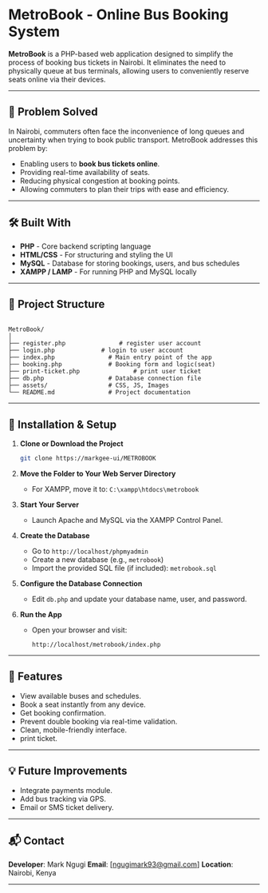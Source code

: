 
# MetroBook - Online Bus Booking System

**MetroBook** is a PHP-based web application designed to simplify the process of booking bus tickets in Nairobi. It eliminates the need to physically queue at bus terminals, allowing users to conveniently reserve seats online via their devices.

---

## 🚀 Problem Solved

In Nairobi, commuters often face the inconvenience of long queues and uncertainty when trying to book public transport. MetroBook addresses this problem by:

- Enabling users to **book bus tickets online**.
- Providing real-time availability of seats.
- Reducing physical congestion at booking points.
- Allowing commuters to plan their trips with ease and efficiency.

---

## 🛠️ Built With

- **PHP** - Core backend scripting language
- **HTML/CSS** - For structuring and styling the UI
- **MySQL** - Database for storing bookings, users, and bus schedules
- **XAMPP / LAMP** - For running PHP and MySQL locally

---

## 📁 Project Structure

```

MetroBook/
│
├── register.php               # register user account
├── login.php             # login to user account
├── index.php               # Main entry point of the app
├── booking.php             # Booking form and logic(seat)
├── print-ticket.php               # print user ticket
├── db.php                  # Database connection file
├── assets/                 # CSS, JS, Images
└── README.md               # Project documentation

````

---

## 🔧 Installation & Setup

1. **Clone or Download the Project**
   ```bash
   git clone https://markgee-ui/METROBOOK


2. **Move the Folder to Your Web Server Directory**

   * For XAMPP, move it to: `C:\xampp\htdocs\metrobook`

3. **Start Your Server**

   * Launch Apache and MySQL via the XAMPP Control Panel.

4. **Create the Database**

   * Go to `http://localhost/phpmyadmin`
   * Create a new database (e.g., `metrobook`)
   * Import the provided SQL file (if included): `metrobook.sql`

5. **Configure the Database Connection**

   * Edit `db.php` and update your database name, user, and password.

6. **Run the App**

   * Open your browser and visit:

     ```
     http://localhost/metrobook/index.php
     ```

---

## 🧪 Features

* View available buses and schedules.
* Book a seat instantly from any device.
* Get booking confirmation.
* Prevent double booking via real-time validation.
* Clean, mobile-friendly interface.
* print ticket.

---

## 💡 Future Improvements

* Integrate payments module.
* Add bus tracking via GPS.
* Email or SMS ticket delivery.

---

## 📬 Contact

**Developer**: Mark Ngugi
**Email**: \[[ngugimark93@gmail.com](mailto:ngugimark93@gmail.com)]
**Location**: Nairobi, Kenya

---


